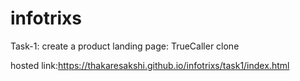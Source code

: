 # infotrixs
Task-1:
create a product landing page: TrueCaller clone

hosted link:https://thakaresakshi.github.io/infotrixs/task1/index.html
